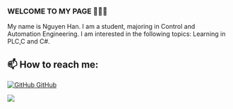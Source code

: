 ### WELCOME TO MY PAGE 👋👋👋
My name is Nguyen Han. I am a student, majoring in Control and Automation Engineering. I am interested in the following topics: Learning in PLC,C and C#.
## 📫 How to reach me: 

[![GitHub](https://i.stack.imgur.com/tskMh.png) GitHub](https://github.com/hanhainguyen/)


<a href="https://github.com/hanhainguyen/C">
  <!-- Change the `github-readme-stats.anuraghazra1.vercel.app` to `github-readme-stats.vercel.app`  -->
  <img align="center" src="https://github-readme-stats.anuraghazra1.vercel.app/api/pin/?username=HanHaiNguyen&repo=C&theme=radical" />
</a>
